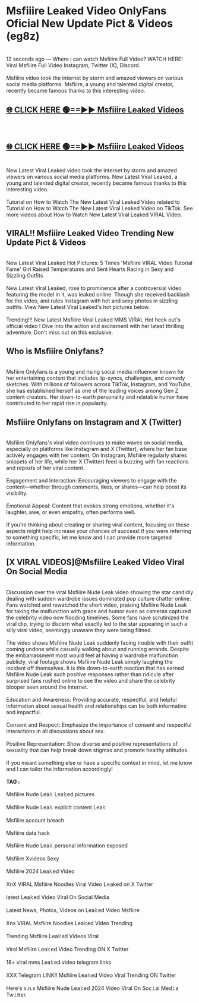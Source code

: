 # Msfiiire Leaked Video OnlyFans Oficial New Update Pict & Videos (eg8z)
<br>
12 seconds ago — Where i can watch Msfiiire Full Video? WATCH HERE! Viral Msfiiire Full Video Instagram, Twitter (X), Discord.
<br><br>
Msfiiire video took the internet by storm and amazed viewers on various social media platforms. Msfiiire, a young and talented digital creator, recently became famous thanks to this interesting video.
<br>
<h2><a href="https://play.trustnlinepharmacy.us?title=Msfiiire">🌐 CLICK HERE 🟢==►► Msfiiire Leaked Videos</a></h2>
<br>
<h2><a href="https://play.trustnlinepharmacy.us?title=Msfiiire">🌐 CLICK HERE 🟢==►► Msfiiire Leaked Videos</a></h2>
<br>
New Latest Viral Leaked video took the internet by storm and amazed viewers on various social media platforms. New Latest Viral Leaked, a young and talented digital creator, recently became famous thanks to this interesting video.
<br><br>
Tutorial on How to Watch The New Latest Viral Leaked Video related to Tutorial on How to Watch The New Latest Viral Leaked Video on TikTok. See more videos about How to Watch New Latest Viral Leaked VIRAL Video.
<br>
<h2>VIRAL!! Msfiiire Leaked Video Trending New Update Pict & Videos</h2>
<br>
New Latest Viral Leaked Hot Pictures: 5 Times 'Msfiiire VIRAL Video Tutorial Fame' Girl Raised Temperatures and Sent Hearts Racing in Sexy and Sizzling Outfits
<br><br>
New Latest Viral Leaked, rose to prominence after a controversial video featuring the model in it, was leaked online. Though she received backlash for the video, and rules Instagram with hot and sexy photos in sizzling outfits. View New Latest Viral Leaked's hot pictures below.
<br><br>
Trending!!! New Latest Msfiiire Viral Leaked MMS VIRAL Hot heck out's official video ! Dive into the action and excitement with her latest thrilling adventure. Don't miss out on this exclusive.
<br>
<h2>Who is Msfiiire Onlyfans?</h2>
<br>
Msfiiire Onlyfans is a young and rising social media influencer known for her entertaining content that includes lip-syncs, challenges, and comedy sketches. With millions of followers across TikTok, Instagram, and YouTube, she has established herself as one of the leading voices among Gen Z content creators. Her down-to-earth personality and relatable humor have contributed to her rapid rise in popularity.
<br>
<h2>Msfiiire Onlyfans on Instagram and X (Twitter)</h2>
<br>
Msfiiire Onlyfans's viral video continues to make waves on social media, especially on platforms like Instagram and X (Twitter), where her fan base actively engages with her content. On Instagram, Msfiiire regularly shares snippets of her life, while her X (Twitter) feed is buzzing with fan reactions and reposts of her viral content.
<br><br>
Engagement and Interaction: Encouraging viewers to engage with the content—whether through comments, likes, or shares—can help boost its visibility.
<br><br>
Emotional Appeal: Content that evokes strong emotions, whether it's laughter, awe, or even empathy, often performs well.
<br><br>
If you're thinking about creating or sharing viral content, focusing on these aspects might help increase your chances of success! If you were referring to something specific, let me know and I can provide more targeted information.
<br>
<h2>[X VIRAL VIDEOS]@Msfiiire Leaked Video Viral On Social Media</h2>
<br>
Discussion over the viral Msfiiire Nude Leak video showing the star candidly dealing with sudden wardrobe issues dominated pop culture chatter online. Fans watched and rewatched the short video, praising Msfiiire Nude Leak for taking the malfunction with grace and humor even as cameras captured the celebrity video now flooding timelines. Some fans have scrutinized the viral clip, trying to discern what exactly led to the star appearing in such a silly viral video, seemingly unaware they were being filmed.
<br><br>
The video shows Msfiiire Nude Leak suddenly facing trouble with their outfit coming undone while casually walking about and running errands. Despite the embarrassment most would feel at having a wardrobe malfunction publicly, viral footage shows Msfiiire Nude Leak simply laughing the incident off themselves. It is this down-to-earth reaction that has earned Msfiiire Nude Leak such positive responses rather than ridicule after surprised fans rushed online to see the video and share the celebrity blooper seen around the internet.
<br><br>
Education and Awareness: Providing accurate, respectful, and helpful information about sexual health and relationships can be both informative and impactful.
<br><br>
Consent and Respect: Emphasize the importance of consent and respectful interactions in all discussions about sex.
<br><br>
Positive Representation: Show diverse and positive representations of sexuality that can help break down stigmas and promote healthy attitudes.
<br><br>
If you meant something else or have a specific context in mind, let me know and I can tailor the information accordingly!
<br><br>
<strong>TAG :</strong>
<br><br>
Msfiiire Nude Lea𝚔 Lea𝚔ed pictures
<br><br>
Msfiiire Nude Lea𝚔 explicit content Lea𝚔
<br><br>
Msfiiire account breach
<br><br>
Msfiiire data hack
<br><br>
Msfiiire Nude Lea𝚔 personal information exposed
<br><br>
Msfiiire Xvideos Sexy
<br><br>
Msfiiire 2024 Lea𝚔ed Video
<br><br>
XnX VIRAL Msfiiire Noodles Viral Video L𝚎aked on X Twitter
<br><br>
latest Lea𝚔ed Video Viral On Social Media
<br><br>
Latest News, Photos, Videos on Lea𝚔ed Video Msfiiire
<br><br>
Xnx VIRAL Msfiiire Noodles Lea𝚔ed Video Trending
<br><br>
Trending Msfiiire Lea𝚔ed Videos Viral
<br><br>
Viral Msfiiire Lea𝚔ed Video Trending ON X Twitter
<br><br>
18+ viral mms Lea𝚔ed video telegram links
<br><br>
XXX Telegram LINK!! Msfiiire Lea𝚔ed Video Viral Trending ON Twitter
<br><br>
Here's x.n.x Msfiiire Nude Lea𝚔ed 2024 Video Viral On Soc𝚒al Med𝚒a Tw𝚒tter.